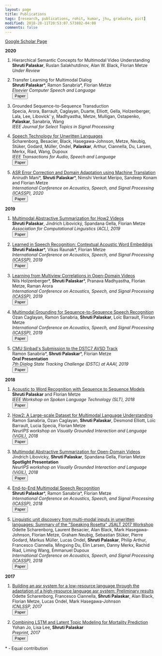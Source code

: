 ```yaml
---
layout: page
title: Publications 
tags: [research, publications, rohit, kumar, jhu, graduate, pict]
modified: 2018-28-11T20:53:07.573882-04:00
comments: false
---
```


[Google Scholar Page](https://scholar.google.com/citations?user=4PulMD4AAAAJ&hl=en)


**2020**

1. Hierarchical Semantic Concepts for Multimodal Video Understanding  
**Shruti Palaskar**, Ruslan Salakhutdinov, Alan W. Black, Florian Metze  
*Under Review*  

1. Transfer Learning for Multimodal Dialog  
**Shruti Palaskar**\*, Ramon Sanabria\*, Florian Metze  
*Elsevier Computer Speech and Language*  
[<button type="button" class="btn btn-info">Paper</button>](https://www.sciencedirect.com/science/article/pii/S0885230820300267)

1. Grounded Sequence-to-Sequence Transduction  
Specia, Arora, Barrault, Caglayan, Duarte, Elliott, Gella, Holzenberger, Lala, Lee, Libovick\' y, Madhyastha, Metze, Mulligan, Ostapenko, **Palaskar**, Sanabria, Wang  
*IEEE Journal for Select Topics in Signal Processing*  

1. [Speech Technology for Unwritten Languages](/files/scharenborg20taslp.pdf)  
Scharenborg, Besacier, Black, Hasegawa-Johnson, Metze, Neubig, Stüker, Godard, Müller, Ondel, **Palaskar**, Arthur, Ciannella, Du, Larsen, Merkx, Riad, Wang, Dupoux  
*IEEE Transactions for Audio, Speech and Language*  
[<button type="button" class="btn btn-info">Paper</button>](https://ieeexplore.ieee.org/document/8998182)

1. [ASR Error Correction and Domain Adaptation using Machine Translation](https://arxiv.org/pdf/2003.07692.pdf)  
Anirudh Mani\*, **Shruti Palaskar**\*, Nimshi Venkat Meripo, Sandeep Konam and Florian Metze  
*International Conference on Acoustics, Speech, and Signal Processing (ICASSP), 2020*  
[<button type="button" class="btn btn-info">Paper</button>](https://arxiv.org/pdf/2003.07692.pdf)


**2019**

1. [Multimodal Abstractive Summarization for How2 Videos](https://www.aclweb.org/anthology/P19-1659/)  
**Shruti Palaskar**, Jindrich Libovický, Spandana Gella, Florian Metze  
*Association for Computational Linguistics (ACL), 2019*  
[<button type="button" class="btn btn-info">Paper</button>](https://www.aclweb.org/anthology/P19-1659/)  


1. [Learned in Speech Recognition: Contextual Acoustic Word Embeddigs](https://openreview.net/pdf?id=SJlmNI0ojQ)  
**Shruti Palaskar**\*, Vikas Raunak\*, Florian Metze  
*International Conference on Acoustics, Speech, and Signal Processing (ICASSP), 2019*  
[<button type="button" class="btn btn-info">Paper</button>](https://openreview.net/pdf?id=SJlmNI0ojQ)

1. [Learning from Multiview Correlations in Open-Domain Videos](https://arxiv.org/abs/1811.08890)  
Nils Holzenberger\*, **Shruti Palaskar**\*, Pranava Madhyastha, Florian Metze, Raman Arora  
*International Conference on Acoustics, Speech, and Signal Processing (ICASSP), 2019*  
[<button type="button" class="btn btn-info">Paper</button>](https://arxiv.org/abs/1811.08890)

1. [Multimodal Grounding for Sequence-to-Sequence Speech Recognition](https://arxiv.org/pdf/1811.03865.pdf)  
Ozan Caglayan, Ramon Sanabria, **Shruti Palaskar**, Loïc Barrault, Florian Metze  
*International Conference on Acoustics, Speech, and Signal Processing (ICASSP), 2019*  
[<button type="button" class="btn btn-info">Paper</button>](https://arxiv.org/pdf/1811.03865.pdf)

1. [CMU Sinbad's Submission to the DSTC7 AVSD Track](/files/dstc7_system_description.pdf)  
Ramon Sanabria\*, **Shruti Palaskar**\*, Florian Metze  
**Oral Presentation**  
*7th Dialog State Tracking Challenge (DSTC) at AAAI, 2019*  
[<button type="button" class="btn btn-info">Paper</button>](/files/dstc7_system_description.pdf)

**2018**

1. [Acoustic to Word Recognition with Sequence to Sequence Models](https://arxiv.org/pdf/1807.09597.pdf)  
**Shruti Palaskar** and Florian Metze  
*IEEE Workshop on Spoken Language Technology (SLT), 2018*  
[<button type="button" class="btn btn-info">Paper</button>](https://arxiv.org/pdf/1807.09597.pdf)

1. [How2: A Large-scale Dataset for Multimodal Language Understanding](https://arxiv.org/pdf/1811.00347.pdf)  
Ramon Sanabria, Ozan Caglayan, **Shruti Palaskar**, Desmond Elliott, Loïc Barrault, Lucia Specia, Florian Metze  
*NeurIPS workshop on Visually Grounded Interaction and Language (ViGIL), 2018*  
[<button type="button" class="btn btn-info">Paper</button>](https://arxiv.org/pdf/1811.00347.pdf)

1. [Multimodal Abstractive Summarization for Open-Domain Videos](https://nips2018vigil.github.io/static/papers/accepted/8.pdf)  
Jindrich Libovicky, **Shruti Palaskar**, Spandana Gella, Florian Metze  
**Spotlight Presentation**  
*NeurIPS workshop on Visually Grounded Interaction and Language (ViGIL), 2018*  
[<button type="button" class="btn btn-info">Paper</button>](https://nips2018vigil.github.io/static/papers/accepted/8.pdf)

1. [End-to-End Multimodal Speech Recognition](https://arxiv.org/pdf/1804.09713.pdf)  
**Shruti Palaskar**\*, Ramon Sanabria\*, Florian Metze  
*International Conference on Acoustics, Speech, and Signal Processing (ICASSP), 2018*  
[<button type="button" class="btn btn-info">Paper</button>](https://arxiv.org/pdf/1804.09713.pdf)

1. [Linguistic unit discovery from multi-modal inputs in unwritten languages: Summary of the "Speaking Rosetta" JSALT 2017 Workshop](https://arxiv.org/pdf/1802.05092.pdf)  
Odette Scharenborg, Laurent Besacier, Alan Black, Mark Hasegawa-Johnson, Florian Metze, Graham Neubig, Sebastian Stüker, Pierre Godard, Markus Müller, Lucas Ondel, **Shruti Palaskar**, Philip Arthur, Francesco Ciannella, Mingxing Du, Elin Larsen, Danny Merkx, Rachid Riad, Liming Wang, Emmanuel Dupoux  
*International Conference on Acoustics, Speech, and Signal Processing (ICASSP), 2018*  
[<button type="button" class="btn btn-info">Paper</button>](https://arxiv.org/pdf/1802.05092.pdf)


**2017**

1. [Building an asr system for a low-resource language through the adaptation of a high-resource language asr system: Preliminary results](http://www.isle.illinois.edu/sst/pubs/2017/scharenborg17icnlssp.pdf)  
Odette Scharenborg, Francesco Ciannella, **Shruti Palaskar**, Alan Black, Florian Metze, Lucas Ondel, Mark Hasegawa-Johnson  
*ICNLSSP, 2017*  
[<button type="button" class="btn btn-info">Paper</button>](http://www.isle.illinois.edu/sst/pubs/2017/scharenborg17icnlssp.pdf)

1. [Combining LSTM and Latent Topic Modeling for Mortality Prediction](https://arxiv.org/pdf/1709.02842.pdf)  
Yohan Jo, Lisa Lee, **Shruti Palaskar**  
*Preprint, 2017*  
[<button type="button" class="btn btn-info">Paper</button>](https://arxiv.org/pdf/1709.02842.pdf)

\* - Equal contribution
